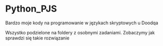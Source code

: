 # Python_PJS
Bardzo moje kody na programowanie w językach skryptowych u Doodqa

Wszystko podzielone na foldery z osobnymi zadaniami.
Zobaczymy jak sprawdzi się takie rozwiązanie
